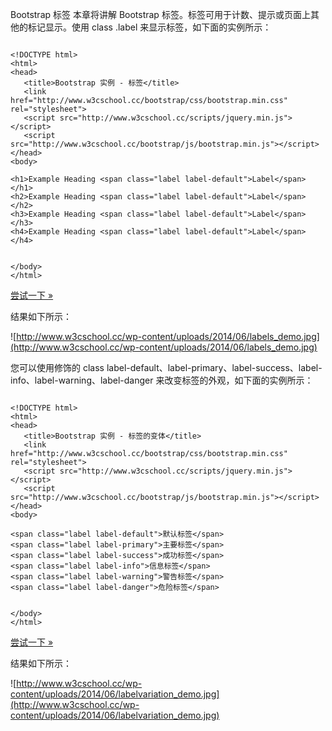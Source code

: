  Bootstrap 标签
 本章将讲解 Bootstrap 标签。标签可用于计数、提示或页面上其他的标记显示。使用 class .label 来显示标签，如下面的实例所示：

 
```

<!DOCTYPE html>
<html>
<head>
   <title>Bootstrap 实例 - 标签</title>
   <link href="http://www.w3cschool.cc/bootstrap/css/bootstrap.min.css" rel="stylesheet">
   <script src="http://www.w3cschool.cc/scripts/jquery.min.js"></script>
   <script src="http://www.w3cschool.cc/bootstrap/js/bootstrap.min.js"></script>
</head>
<body>

<h1>Example Heading <span class="label label-default">Label</span></h1>
<h2>Example Heading <span class="label label-default">Label</span></h2>
<h3>Example Heading <span class="label label-default">Label</span></h3>
<h4>Example Heading <span class="label label-default">Label</span></h4>


</body>
</html>

```
 [尝试一下 »](http://www.w3cschool.cc/try/tryit.php?filename=bootstrap3-labels)

 结果如下所示：

  ![http://www.w3cschool.cc/wp-content/uploads/2014/06/labels_demo.jpg](http://www.w3cschool.cc/wp-content/uploads/2014/06/labels_demo.jpg)


 您可以使用修饰的 class label-default、label-primary、label-success、label-info、label-warning、label-danger 来改变标签的外观，如下面的实例所示：

 
```

<!DOCTYPE html>
<html>
<head>
   <title>Bootstrap 实例 - 标签的变体</title>
   <link href="http://www.w3cschool.cc/bootstrap/css/bootstrap.min.css" rel="stylesheet">
   <script src="http://www.w3cschool.cc/scripts/jquery.min.js"></script>
   <script src="http://www.w3cschool.cc/bootstrap/js/bootstrap.min.js"></script>
</head>
<body>

<span class="label label-default">默认标签</span>
<span class="label label-primary">主要标签</span>
<span class="label label-success">成功标签</span>
<span class="label label-info">信息标签</span>
<span class="label label-warning">警告标签</span>
<span class="label label-danger">危险标签</span>


</body>
</html>

```
 [尝试一下 »](http://www.w3cschool.cc/try/tryit.php?filename=bootstrap3-labels-variation)

 结果如下所示：

  ![http://www.w3cschool.cc/wp-content/uploads/2014/06/labelvariation_demo.jpg](http://www.w3cschool.cc/wp-content/uploads/2014/06/labelvariation_demo.jpg)


 

